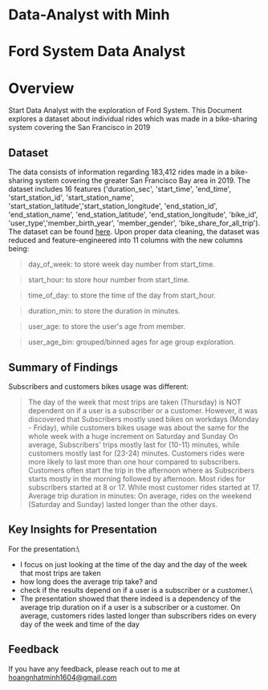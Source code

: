 # Data-Analyst with Minh
# Ford System Data Analyst
# Overview
Start Data Analyst with the exploration of Ford System. This Document explores a dataset about individual rides which was made in a bike-sharing system covering the San Francisco in 2019

## Dataset

The data consists of information regarding 183,412 rides made in a bike-sharing system covering the greater San Francisco Bay area in 2019. The dataset includes 16 features ('duration_sec', 'start_time', 'end_time', 'start_station_id', 'start_station_name', 'start_station_latitude','start_station_longitude', 'end_station_id', 'end_station_name', 'end_station_latitude', 'end_station_longitude', 'bike_id', 'user_type','member_birth_year', 'member_gender', 'bike_share_for_all_trip'). The dataset can be found [here](https://www.kaggle.com/datasets/chirag02/ford-gobike-2019feb-tripdata?resource=download).
Upon proper data cleaning, the dataset was reduced and feature-engineered into 11 columns with  the new columns being: 

> day_of_week: to store week day number from start_time.

> start_hour: to store hour number from start_time.

> time_of_day: to store the time of the day from start_hour.

> duration_min: to store the duration in minutes.

> user_age: to store the user's age from member.

> user_age_bin: grouped/binned ages for age group exploration.

## Summary of Findings

Subscribers and customers bikes usage was different:

> The day of the week that most trips are taken (Thursday) is NOT dependent on if a user is a subscriber or a customer. However, it was discovered that Subscribers mostly used bikes on workdays (Monday - Friday), while customers bikes usage was about the same for the whole week with a huge increment on Saturday and Sunday
> On average, Subscribers' trips mostly last for (10-11) minutes, while customers mostly last for (23-24) minutes.
> Customers rides were more likely to last more than one hour compared to subscribers.
> Customers often start the trip in the afternoon where as Subscribers starts mostly in the morning followed by afternoon.
> Most rides for subscribers started at 8 or 17. While most customer rides started at 17.
Average trip duration in minutes:
> On average, rides on the weekend (Saturday and Sunday) lasted longer than the other days.

## Key Insights for Presentation

For the presentation:\
* I focus on just  looking at the time of the day and the day of the week that most trips are taken
* how long does the average trip take? and 
* check if the results depend on if a user is a subscriber or a customer.\
* The presentation showed that there indeed is a dependency of the average trip duration on if a user is a subscriber or a customer. On average, customers rides lasted longer than subscribers rides on every day of the week and time of the day

## Feedback

If you have any feedback, please reach out to me at hoangnhatminh1604@gmail.com